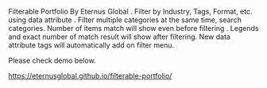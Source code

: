 Filterable Portfolio By Eternus Global . Filter by Industry, Tags, Format, etc. using data attribute . Filter multiple categories at the same time, search categories. Number of items match will show even before filtering . Legends and exact number of match result will show after filtering. New data attribute tags will automatically add on filter menu.

Please check demo below.

https://eternusglobal.github.io/filterable-portfolio/
